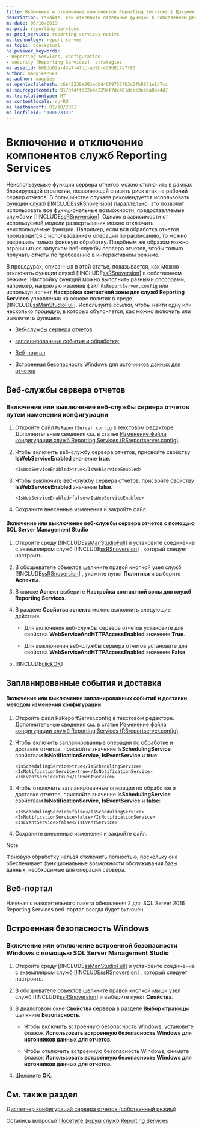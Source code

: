 ```yaml
---
title: Включение и отключение компонентов Reporting Services | Документы Майкрософт
description: Узнайте, как отключить отдельные функции в собственном режиме Reporting Services. Настраивать функции можно различными способами.
ms.date: 06/10/2019
ms.prod: reporting-services
ms.prod_service: reporting-services-native
ms.technology: report-server
ms.topic: conceptual
helpviewer_keywords:
- Reporting Services, configuration
- security [Reporting Services], strategies
ms.assetid: b69db02a-43a7-4fdc-ad9b-438d817a7f83
author: maggiesMSFT
ms.author: maggies
ms.openlocfilehash: c6b42238a081adbd40f9756fb3d2fb8871e1d7cc
ms.sourcegitcommit: 917df4ffd22e4a229af7dc481dcce3ebba0aa4d7
ms.translationtype: HT
ms.contentlocale: ru-RU
ms.lasthandoff: 02/10/2021
ms.locfileid: "100023339"
---
```

# <a name="turn-reporting-services-features-on-or-off"></a>Включение и отключение компонентов служб Reporting Services
  Неиспользуемые функции сервера отчетов можно отключить в рамках блокирующей стратегии, позволяющей снизить риск атак на рабочий сервер отчетов. В большинстве случаев рекомендуется использовать функции служб [!INCLUDE[ssRSnoversion](../../includes/ssrsnoversion-md.md)] параллельно; это позволит использовать все функциональные возможности, предоставляемые службами [!INCLUDE[ssRSnoversion](../../includes/ssrsnoversion-md.md)]. Однако в зависимости от используемой модели развертывания можно отключить неиспользуемые функции. Например, если вся обработка отчетов производится с использованием операций по расписанию, то можно разрешить только фоновую обработку. Подобным же образом можно ограничиться запуском веб-службы сервера отчетов, чтобы только получать отчеты по требованию в интерактивном режиме.  
  
 В процедурах, описанных в этой статье, показывается, как можно отключать функции служб [!INCLUDE[ssRSnoversion](../../includes/ssrsnoversion-md.md)] в собственном режиме. Настройку функций можно выполнить разными способами, например, напрямую изменив файл `RsReportServer.config` или используя аспект **Настройка контактной зоны для служб Reporting Services** управления на основе политик в среде [!INCLUDE[ssManStudioFull](../../includes/ssmanstudiofull-md.md)]. Используйте ссылки, чтобы найти одну или несколько процедур, в которых объясняется, как можно включить или выключить функцию.  
  
-   [Веб-службы сервера отчетов](#RSWebSvc)  
  
-   [запланированные события и обработка;](#Sched)  
  
-   [Веб-портал](#WebPortal)  
  
-   [Встроенная безопасность Windows для источников данных для отчетов](#WinIntSec)  
  
##  <a name="report-server-web-service"></a><a name="RSWebSvc"></a> Веб-службы сервера отчетов  
  
### <a name="to-turn-on-or-off-the-report-server-web-service-by-editing-configuration"></a>Включение или выключение веб-службы сервера отчетов путем изменения конфигурации  
  
1.  Откройте файл `RsReportServer.config` в текстовом редакторе. Дополнительные сведения см. в статье [Изменение файла конфигурации служб Reporting Services (RSreportserver.config)](../../reporting-services/report-server/modify-a-reporting-services-configuration-file-rsreportserver-config.md).  
  
2.  Чтобы включить веб-службу сервера отчетов, присвойте свойству **IsWebServiceEnabled** значение **true**.  
  
    ```  
    <IsWebServiceEnabled>true</IsWebServiceEnabled>  
    ```  
  
3.  Чтобы выключить веб-службу сервера отчетов, присвойте свойству **IsWebServiceEnabled** значение **false**.  
  
    ```  
    <IsWebServiceEnabled>false</IsWebServiceEnabled>  
    ```  
  
4.  Сохраните внесенные изменения и закройте файл.  
  
#### <a name="to-turn-on-or-off-the-report-server-web-service-by-using-sql-server-management-studio"></a>Включение или выключение веб-службы сервера отчетов с помощью SQL Server Management Studio  
  
1.  Откройте среду [!INCLUDE[ssManStudioFull](../../includes/ssmanstudiofull-md.md)] и установите соединение с экземпляром служб [!INCLUDE[ssRSnoversion](../../includes/ssrsnoversion-md.md)] , который следует настроить.  
  
2.  В обозревателе объектов щелкните правой кнопкой узел служб [!INCLUDE[ssRSnoversion](../../includes/ssrsnoversion-md.md)] , укажите пункт **Политики** и выберите **Аспекты**.  
  
3.  В списке **Аспект** выберите **Настройка контактной зоны для служб Reporting Services**.  
  
4.  В разделе **Свойства аспекта** можно выполнить следующие действия.  
  
    -   Для включения веб-службы сервера отчетов установите для свойства **WebServiceAndHTTPAccessEnabled** значение **True**.  
  
    -   Для выключения веб-службы сервера отчетов установите для свойства **WebServiceAndHTTPAccessEnabled** значение **False**.  
  
5.  [!INCLUDE[clickOK](../../includes/clickok-md.md)]  
  
##  <a name="scheduled-events-and-delivery"></a><a name="Sched"></a> Запланированные события и доставка  
  
#### <a name="to-turn-on-or-off-scheduled-events-and-delivery-by-editing-configuration"></a>Включение или выключение запланированных событий и доставки методом изменения конфигурации  
  
1.  Откройте файл RsReportServer.config в текстовом редакторе. Дополнительные сведения см. в статье [Изменение файла конфигурации служб Reporting Services (RSreportserver.config)](../../reporting-services/report-server/modify-a-reporting-services-configuration-file-rsreportserver-config.md).  
  
2.  Чтобы включить запланированные операции по обработке и доставке отчетов, присвойте значение **IsSchedulingService** свойствам **IsNotificationService**, **IsEventService** и **true**:  
  
    ```  
    <IsSchedulingService>true</IsSchedulingService>  
    <IsNotificationService>true</IsNotificationService>  
    <IsEventService>true</IsEventService>  
    ```  
  
3.  Чтобы отключить запланированные операции по обработке и доставке отчетов, присвойте значение **IsSchedulingService** свойствам **IsNotificationService**, **IsEventService** и **false**:  
  
    ```  
    <IsSchedulingService>false</IsSchedulingService>  
    <IsNotificationService>false</IsNotificationService>  
    <IsEventService>false</IsEventService>  
    ```  
  
4.  Сохраните внесенные изменения и закройте файл.  
  
> [!NOTE]  
>  Фоновую обработку нельзя отключить полностью, поскольку она обеспечивает функциональные возможности обслуживания базы данных, необходимые для операций сервера.  
  
##  <a name="web-portal"></a><a name="WebPortal"></a> Веб-портал
  
Начиная с накопительного пакета обновления 2 для SQL Server 2016 Reporting Services веб-портал всегда будет включен.
  
##  <a name="windows-integrated-security"></a><a name="WinIntSec"></a> Встроенная безопасность Windows  
  
### <a name="to-turn-on-or-off-windows-integrated-security-by-using-sql-server-management-studio"></a>Включение или отключение встроенной безопасности Windows с помощью SQL Server Management Studio  
  
1.  Откройте среду [!INCLUDE[ssManStudioFull](../../includes/ssmanstudiofull-md.md)] и установите соединение с экземпляром служб [!INCLUDE[ssRSnoversion](../../includes/ssrsnoversion-md.md)] , который следует настроить.  
  
2.  В обозревателе объектов щелкните правой кнопкой мыши узел служб [!INCLUDE[ssRSnoversion](../../includes/ssrsnoversion-md.md)] и выберите пункт **Свойства**.  
  
3.  В диалоговом окне **Свойства сервера** в разделе **Выбор страницы** щелкните **Безопасность**.  
  
    -   Чтобы включить встроенную безопасность Windows, установите флажок **Использовать встроенную безопасность Windows для источников данных для отчетов**.  
  
    -   Чтобы отключить встроенную безопасность Windows, снимите флажок **Использовать встроенную безопасность Windows для источников данных для отчетов**.  
  
4.  Щелкните **ОК**.  
  
## <a name="see-also"></a>См. также раздел  
[Диспетчер конфигураций сервера отчетов (собственный режим)](../install-windows/reporting-services-configuration-manager-native-mode.md)

 Остались вопросы? [Посетите форум служб Reporting Services](https://go.microsoft.com/fwlink/?LinkId=620231)
  

